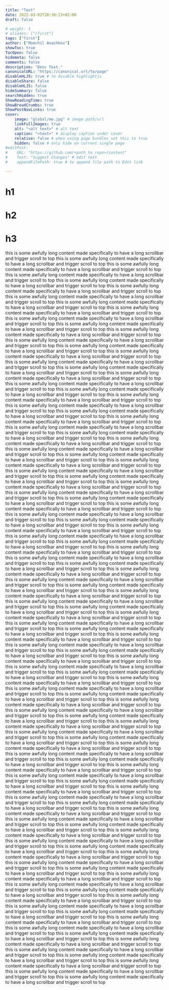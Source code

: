 ```yaml
---
title: "Test"
date: 2022-03-02T20:38:23+02:00
draft: false

# weight: 1
# aliases: ["/first"]
tags: ["first"]
author: ["Momchil Anachkov"]
showToc: true
TocOpen: false
hidemeta: false
comments: false
description: "Desc Text."
canonicalURL: "https://canonical.url/to/page"
disableHLJS: true # to disable highlightjs
disableShare: false
disableHLJS: false
hideSummary: false
searchHidden: true
ShowReadingTime: true
ShowBreadCrumbs: true
ShowPostNavLinks: true
cover:
    image: "global/me.jpg" # image path/url
    linkFullImages: true
    alt: "<alt text>" # alt text
    caption: "<text>" # display caption under cover
    relative: false # when using page bundles set this to true
    hidden: false # only hide on current single page
#editPost:
#    URL: "https://github.com/<path_to_repo>/content"
#    Text: "Suggest Changes" # edit text
#    appendFilePath: true # to append file path to Edit link

---
```

# h1
# h2
# h3
this is some awfully long content made specifically to have a long scrollbar and trigger scroll to top
this is some awfully long content made specifically to have a long scrollbar and trigger scroll to top
this is some awfully long content made specifically to have a long scrollbar and trigger scroll to top
this is some awfully long content made specifically to have a long scrollbar and trigger scroll to top
this is some awfully long content made specifically to have a long scrollbar and trigger scroll to top
this is some awfully long content made specifically to have a long scrollbar and trigger scroll to top
this is some awfully long content made specifically to have a long scrollbar and trigger scroll to top
this is some awfully long content made specifically to have a long scrollbar and trigger scroll to top
this is some awfully long content made specifically to have a long scrollbar and trigger scroll to top
this is some awfully long content made specifically to have a long scrollbar and trigger scroll to top
this is some awfully long content made specifically to have a long scrollbar and trigger scroll to top
this is some awfully long content made specifically to have a long scrollbar and trigger scroll to top
this is some awfully long content made specifically to have a long scrollbar and trigger scroll to top
this is some awfully long content made specifically to have a long scrollbar and trigger scroll to top
this is some awfully long content made specifically to have a long scrollbar and trigger scroll to top
this is some awfully long content made specifically to have a long scrollbar and trigger scroll to top
this is some awfully long content made specifically to have a long scrollbar and trigger scroll to top
this is some awfully long content made specifically to have a long scrollbar and trigger scroll to top
this is some awfully long content made specifically to have a long scrollbar and trigger scroll to top
this is some awfully long content made specifically to have a long scrollbar and trigger scroll to top
this is some awfully long content made specifically to have a long scrollbar and trigger scroll to top
this is some awfully long content made specifically to have a long scrollbar and trigger scroll to top
this is some awfully long content made specifically to have a long scrollbar and trigger scroll to top
this is some awfully long content made specifically to have a long scrollbar and trigger scroll to top
this is some awfully long content made specifically to have a long scrollbar and trigger scroll to top
this is some awfully long content made specifically to have a long scrollbar and trigger scroll to top
this is some awfully long content made specifically to have a long scrollbar and trigger scroll to top
this is some awfully long content made specifically to have a long scrollbar and trigger scroll to top
this is some awfully long content made specifically to have a long scrollbar and trigger scroll to top
this is some awfully long content made specifically to have a long scrollbar and trigger scroll to top
this is some awfully long content made specifically to have a long scrollbar and trigger scroll to top
this is some awfully long content made specifically to have a long scrollbar and trigger scroll to top
this is some awfully long content made specifically to have a long scrollbar and trigger scroll to top
this is some awfully long content made specifically to have a long scrollbar and trigger scroll to top
this is some awfully long content made specifically to have a long scrollbar and trigger scroll to top
this is some awfully long content made specifically to have a long scrollbar and trigger scroll to top
this is some awfully long content made specifically to have a long scrollbar and trigger scroll to top
this is some awfully long content made specifically to have a long scrollbar and trigger scroll to top
this is some awfully long content made specifically to have a long scrollbar and trigger scroll to top
this is some awfully long content made specifically to have a long scrollbar and trigger scroll to top
this is some awfully long content made specifically to have a long scrollbar and trigger scroll to top
this is some awfully long content made specifically to have a long scrollbar and trigger scroll to top
this is some awfully long content made specifically to have a long scrollbar and trigger scroll to top
this is some awfully long content made specifically to have a long scrollbar and trigger scroll to top
this is some awfully long content made specifically to have a long scrollbar and trigger scroll to top
this is some awfully long content made specifically to have a long scrollbar and trigger scroll to top
this is some awfully long content made specifically to have a long scrollbar and trigger scroll to top
this is some awfully long content made specifically to have a long scrollbar and trigger scroll to top
this is some awfully long content made specifically to have a long scrollbar and trigger scroll to top
this is some awfully long content made specifically to have a long scrollbar and trigger scroll to top
this is some awfully long content made specifically to have a long scrollbar and trigger scroll to top
this is some awfully long content made specifically to have a long scrollbar and trigger scroll to top
this is some awfully long content made specifically to have a long scrollbar and trigger scroll to top
this is some awfully long content made specifically to have a long scrollbar and trigger scroll to top
this is some awfully long content made specifically to have a long scrollbar and trigger scroll to top
this is some awfully long content made specifically to have a long scrollbar and trigger scroll to top
this is some awfully long content made specifically to have a long scrollbar and trigger scroll to top
this is some awfully long content made specifically to have a long scrollbar and trigger scroll to top
this is some awfully long content made specifically to have a long scrollbar and trigger scroll to top
this is some awfully long content made specifically to have a long scrollbar and trigger scroll to top
this is some awfully long content made specifically to have a long scrollbar and trigger scroll to top
this is some awfully long content made specifically to have a long scrollbar and trigger scroll to top
this is some awfully long content made specifically to have a long scrollbar and trigger scroll to top
this is some awfully long content made specifically to have a long scrollbar and trigger scroll to top
this is some awfully long content made specifically to have a long scrollbar and trigger scroll to top
this is some awfully long content made specifically to have a long scrollbar and trigger scroll to top
this is some awfully long content made specifically to have a long scrollbar and trigger scroll to top
this is some awfully long content made specifically to have a long scrollbar and trigger scroll to top
this is some awfully long content made specifically to have a long scrollbar and trigger scroll to top
this is some awfully long content made specifically to have a long scrollbar and trigger scroll to top
this is some awfully long content made specifically to have a long scrollbar and trigger scroll to top
this is some awfully long content made specifically to have a long scrollbar and trigger scroll to top
this is some awfully long content made specifically to have a long scrollbar and trigger scroll to top
this is some awfully long content made specifically to have a long scrollbar and trigger scroll to top
this is some awfully long content made specifically to have a long scrollbar and trigger scroll to top
this is some awfully long content made specifically to have a long scrollbar and trigger scroll to top
this is some awfully long content made specifically to have a long scrollbar and trigger scroll to top
this is some awfully long content made specifically to have a long scrollbar and trigger scroll to top
this is some awfully long content made specifically to have a long scrollbar and trigger scroll to top
this is some awfully long content made specifically to have a long scrollbar and trigger scroll to top
this is some awfully long content made specifically to have a long scrollbar and trigger scroll to top
this is some awfully long content made specifically to have a long scrollbar and trigger scroll to top
this is some awfully long content made specifically to have a long scrollbar and trigger scroll to top
this is some awfully long content made specifically to have a long scrollbar and trigger scroll to top
this is some awfully long content made specifically to have a long scrollbar and trigger scroll to top
this is some awfully long content made specifically to have a long scrollbar and trigger scroll to top
this is some awfully long content made specifically to have a long scrollbar and trigger scroll to top
this is some awfully long content made specifically to have a long scrollbar and trigger scroll to top
this is some awfully long content made specifically to have a long scrollbar and trigger scroll to top
this is some awfully long content made specifically to have a long scrollbar and trigger scroll to top
this is some awfully long content made specifically to have a long scrollbar and trigger scroll to top
this is some awfully long content made specifically to have a long scrollbar and trigger scroll to top
this is some awfully long content made specifically to have a long scrollbar and trigger scroll to top
this is some awfully long content made specifically to have a long scrollbar and trigger scroll to top
this is some awfully long content made specifically to have a long scrollbar and trigger scroll to top
this is some awfully long content made specifically to have a long scrollbar and trigger scroll to top
this is some awfully long content made specifically to have a long scrollbar and trigger scroll to top
this is some awfully long content made specifically to have a long scrollbar and trigger scroll to top
this is some awfully long content made specifically to have a long scrollbar and trigger scroll to top
this is some awfully long content made specifically to have a long scrollbar and trigger scroll to top
this is some awfully long content made specifically to have a long scrollbar and trigger scroll to top
